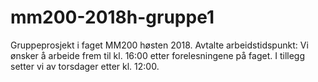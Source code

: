 # mm200-2018h-gruppe1
Gruppeprosjekt i faget MM200 høsten 2018.
Avtalte arbeidstidspunkt: 
Vi ønsker å arbeide frem til kl. 16:00 etter forelesningene på faget. I tillegg setter vi av torsdager etter kl. 12:00.

